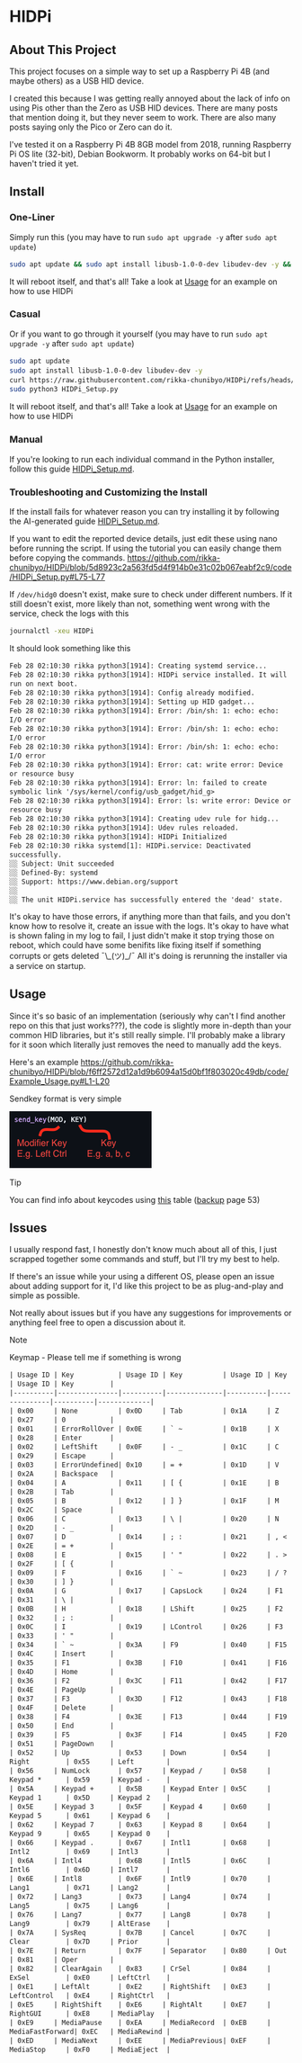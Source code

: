 # HIDPi
## About This Project
This project focuses on a simple way to set up a Raspberry Pi 4B (and maybe others) as a USB HID device. 

I created this because I was getting really annoyed about the lack of info on using Pis other than the Zero as USB HID devices. There are many posts that mention doing it, but they never seem to work. There are also many posts saying only the Pico or Zero can do it.

I've tested it on a Raspberry Pi 4B 8GB model from 2018, running Raspberry Pi OS lite (32-bit), Debian Bookworm. It probably works on 64-bit but I haven't tried it yet.

## Install

### One-Liner
Simply run this (you may have to run `sudo apt upgrade -y` after `sudo apt update`)
```sh
sudo apt update && sudo apt install libusb-1.0-0-dev libudev-dev -y && curl https://raw.githubusercontent.com/rikka-chunibyo/HIDPi/refs/heads/master/code/HIDPi_Setup.py -o HIDPi_Setup.py && sudo python3 HIDPi_Setup.py
```
It will reboot itself, and that's all! Take a look at [Usage](#usage) for an example on how to use HIDPi

### Casual
Or if you want to go through it yourself (you may have to run `sudo apt upgrade -y` after `sudo apt update`)
```sh
sudo apt update
sudo apt install libusb-1.0-0-dev libudev-dev -y
curl https://raw.githubusercontent.com/rikka-chunibyo/HIDPi/refs/heads/master/code/HIDPi_Setup.py -o HIDPi_Setup.py
sudo python3 HIDPi_Setup.py
```
It will reboot itself, and that's all! Take a look at [Usage](#usage) for an example on how to use HIDPi

### Manual
If you're looking to run each individual command in the Python installer, follow this guide [HIDPi_Setup.md](markdowns/HIDPi_Setup.md).

### Troubleshooting and Customizing the Install
If the install fails for whatever reason you can try installing it by following the AI-generated guide [HIDPi_Setup.md](markdowns/HIDPi_Setup.md).

If you want to edit the reported device details, just edit these using nano before running the script. If using the tutorial you can easily change them before copying the commands.
https://github.com/rikka-chunibyo/HIDPi/blob/5d8923c2a563fd5d4f914b0e31c02b067eabf2c9/code/HIDPi_Setup.py#L75-L77

If `/dev/hidg0` doesn't exist, make sure to check under different numbers. If it still doesn't exist, more likely than not, something went wrong with the service, check the logs with this
```sh
journalctl -xeu HIDPi
```
It should look something like this
```
Feb 28 02:10:30 rikka python3[1914]: Creating systemd service...
Feb 28 02:10:30 rikka python3[1914]: HIDPi service installed. It will run on next boot.
Feb 28 02:10:30 rikka python3[1914]: Config already modified.
Feb 28 02:10:30 rikka python3[1914]: Setting up HID gadget...
Feb 28 02:10:30 rikka python3[1914]: Error: /bin/sh: 1: echo: echo: I/O error
Feb 28 02:10:30 rikka python3[1914]: Error: /bin/sh: 1: echo: echo: I/O error
Feb 28 02:10:30 rikka python3[1914]: Error: /bin/sh: 1: echo: echo: I/O error
Feb 28 02:10:30 rikka python3[1914]: Error: cat: write error: Device or resource busy
Feb 28 02:10:30 rikka python3[1914]: Error: ln: failed to create symbolic link '/sys/kernel/config/usb_gadget/hid_g>
Feb 28 02:10:30 rikka python3[1914]: Error: ls: write error: Device or resource busy
Feb 28 02:10:30 rikka python3[1914]: Creating udev rule for hidg...
Feb 28 02:10:30 rikka python3[1914]: Udev rules reloaded.
Feb 28 02:10:30 rikka python3[1914]: HIDPi Initialized
Feb 28 02:10:30 rikka systemd[1]: HIDPi.service: Deactivated successfully.
░░ Subject: Unit succeeded
░░ Defined-By: systemd
░░ Support: https://www.debian.org/support
░░
░░ The unit HIDPi.service has successfully entered the 'dead' state.
```
It's okay to have those errors, if anything more than that fails, and you don't know how to resolve it, create an issue with the logs. It's okay to have what is shown faling in my log to fail, I just didn't make it stop trying those on reboot, which could have some benifits like fixing itself if something corrupts or gets deleted ¯\\\_(ツ)\_/¯ All it's doing is rerunning the installer via a service on startup.

## Usage
Since it's so basic of an implementation (seriously why can't I find another repo on this that just works???), the code is slightly more in-depth than your common HID libraries, but it's still really simple. I'll probably make a library for it soon which literally just removes the need to manually add the keys.

Here's an example
https://github.com/rikka-chunibyo/HIDPi/blob/f6ff2572d12a1d9b6094a15d0bf1f803020c49db/code/Example_Usage.py#L1-L20

Sendkey format is very simple

![](assets/sendkey.png)

> [!TIP]
> You can find info about keycodes using [this](https://usb.org/sites/default/files/documents/hut1_12v2.pdf#10%20Keyboard/Keypad%20Page%20(0x07)) table ([backup](assets/hut1_12v2.pdf) page 53)

## Issues
I usually respond fast, I honestly don't know much about all of this, I just scrapped together some commands and stuff, but I'll try my best to help. 

If there's an issue while your using a different OS, please open an issue about adding support for it, I'd like this project to be as plug-and-play and simple as possible.

Not really about issues but if you have any suggestions for improvements or anything feel free to open a discussion about it.

> [!NOTE]
> Keymap - Please tell me if something is wrong
```
| Usage ID | Key           | Usage ID | Key          | Usage ID | Key           | Usage ID | Key         |
|----------|---------------|----------|--------------|----------|---------------|----------|-------------|
| 0x00     | None          | 0x0D     | Tab          | 0x1A     | Z             | 0x27     | 0           |
| 0x01     | ErrorRollOver | 0x0E     | ` ~          | 0x1B     | X             | 0x28     | Enter       |
| 0x02     | LeftShift     | 0x0F     | - _          | 0x1C     | C             | 0x29     | Escape      |
| 0x03     | ErrorUndefined| 0x10     | = +          | 0x1D     | V             | 0x2A     | Backspace   |
| 0x04     | A             | 0x11     | [ {          | 0x1E     | B             | 0x2B     | Tab         |
| 0x05     | B             | 0x12     | ] }          | 0x1F     | M             | 0x2C     | Space       |
| 0x06     | C             | 0x13     | \ |          | 0x20     | N             | 0x2D     | - _         |
| 0x07     | D             | 0x14     | ; :          | 0x21     | , <           | 0x2E     | = +         |
| 0x08     | E             | 0x15     | ' "          | 0x22     | . >           | 0x2F     | [ {         |
| 0x09     | F             | 0x16     | ` ~          | 0x23     | / ?           | 0x30     | ] }         |
| 0x0A     | G             | 0x17     | CapsLock     | 0x24     | F1            | 0x31     | \ |         |
| 0x0B     | H             | 0x18     | LShift       | 0x25     | F2            | 0x32     | ; :         |
| 0x0C     | I             | 0x19     | LControl     | 0x26     | F3            | 0x33     | ' "         |
| 0x34     | ` ~           | 0x3A     | F9           | 0x40     | F15           | 0x4C     | Insert      |
| 0x35     | F1            | 0x3B     | F10          | 0x41     | F16           | 0x4D     | Home        |
| 0x36     | F2            | 0x3C     | F11          | 0x42     | F17           | 0x4E     | PageUp      |
| 0x37     | F3            | 0x3D     | F12          | 0x43     | F18           | 0x4F     | Delete      |
| 0x38     | F4            | 0x3E     | F13          | 0x44     | F19           | 0x50     | End         |
| 0x39     | F5            | 0x3F     | F14          | 0x45     | F20           | 0x51     | PageDown    |
| 0x52     | Up            | 0x53     | Down         | 0x54     | Right         | 0x55     | Left        |
| 0x56     | NumLock       | 0x57     | Keypad /     | 0x58     | Keypad *      | 0x59     | Keypad -    |
| 0x5A     | Keypad +      | 0x5B     | Keypad Enter | 0x5C     | Keypad 1      | 0x5D     | Keypad 2    |
| 0x5E     | Keypad 3      | 0x5F     | Keypad 4     | 0x60     | Keypad 5      | 0x61     | Keypad 6    |
| 0x62     | Keypad 7      | 0x63     | Keypad 8     | 0x64     | Keypad 9      | 0x65     | Keypad 0    |
| 0x66     | Keypad .      | 0x67     | Intl1        | 0x68     | Intl2         | 0x69     | Intl3       |
| 0x6A     | Intl4         | 0x6B     | Intl5        | 0x6C     | Intl6         | 0x6D     | Intl7       |
| 0x6E     | Intl8         | 0x6F     | Intl9        | 0x70     | Lang1         | 0x71     | Lang2       |
| 0x72     | Lang3         | 0x73     | Lang4        | 0x74     | Lang5         | 0x75     | Lang6       |
| 0x76     | Lang7         | 0x77     | Lang8        | 0x78     | Lang9         | 0x79     | AltErase    |
| 0x7A     | SysReq        | 0x7B     | Cancel       | 0x7C     | Clear         | 0x7D     | Prior       |
| 0x7E     | Return        | 0x7F     | Separator    | 0x80     | Out           | 0x81     | Oper        |
| 0x82     | ClearAgain    | 0x83     | CrSel        | 0x84     | ExSel         | 0xE0     | LeftCtrl    |
| 0xE1     | LeftAlt       | 0xE2     | RightShift   | 0xE3     | LeftControl   | 0xE4     | RightCtrl   |
| 0xE5     | RightShift    | 0xE6     | RightAlt     | 0xE7     | RightGUI      | 0xE8     | MediaPlay   |
| 0xE9     | MediaPause    | 0xEA     | MediaRecord  | 0xEB     | MediaFastForward| 0xEC   | MediaRewind |
| 0xED     | MediaNext     | 0xEE     | MediaPrevious| 0xEF     | MediaStop     | 0xF0     | MediaEject  |
```
